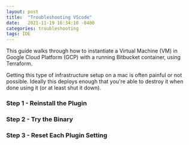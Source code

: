 ```yaml
---
layout: post
title:  "Troubleshooting VScode"
date:   2021-11-19 16:34:10 -0400
categories: troubleshooting 
tags: IDE
---
```


This guide walks through how to instantiate a Virtual Machine (VM) in Google Cloud Platform (GCP) with a running Bitbucket container, using Terraform.

Getting this type of infrastructure setup on a mac is often painful or not possible. Ideally this deploys enough that you're able to destroy it when done using it (or at least shut it down).


### Step 1 - Reinstall the Plugin


### Step 2 - Try the Binary


### Step 3 - Reset Each Plugin Setting



<!-- Cloudflare Web Analytics --><script defer src='https://static.cloudflareinsights.com/beacon.min.js' data-cf-beacon='{"token": "3ff248322f9d497f8802ebf7d47130c1"}'></script><!-- End Cloudflare Web Analytics -->
